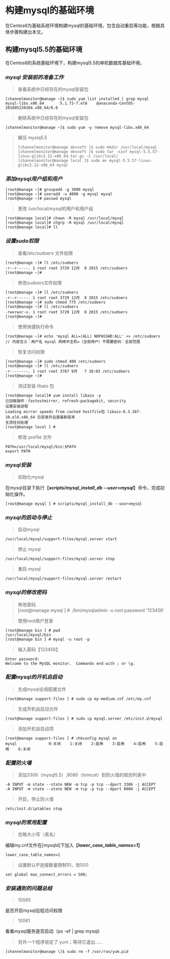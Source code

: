 # 构建mysql的基础环境

在Centos6为基础系统环境构建mysql的基础环境，包含自动重启等功能，根据具体步骤构建出本文。

## 构建mysql5.5的基础环境

在Centos6的系统基础环境下，构建mysql5.5的单机数据库基础环境。

### _mysql 安装前的准备工作_

> 查看系统中已经存在的mysql安装包

```
[channelmonitor@manage ~]$ sudo yum list installed | grep mysql
mysql-libs.x86_64       5.1.73-7.el6    @anaconda-CentOS-201605220104.x86_64/6.8
```

> 删除系统中已经存在的mysql安装包

```
[channelmonitor@manage ~]$ sudo yum -y remove mysql-libs.x86_64
```

> 解压 myslq5.5
>
> ```
> [channelmonitor@manage devsoft ]$ sudo mkdir /usr/local/mysql  
> [channelmonitor@manage devsoft ]$ sudo tar -xzvf mysql-5.5.57-linux-glibc2.12-x86_64.tar.gz -C /usr/local/  
> [channelmonitor@manage local ]$ sudo mv mysql-5.5.57-linux-glibc2.12-x86_64 mysql
> ```

### _添加mysql用户组和用户_

```
[root@manage ~]# groupadd -g 3000 mysql  
[root@manage ~]# useradd -u 4000 -g mysql mysql  
[root@manage ~]# passwd mysql
```

> 更改 /usr/local/mysql的用户和用户组

```
[root@manage local]# chown -R mysql /usr/local/mysql  
[root@manage local]# chgrp -R mysql /usr/local/mysql   
[root@manage local]# ll
```

### _设置sudo权限_

> 查看/etc/sudoers 文件权限

```
[root@manage ~]# ll /etc/sudoers
-r--r-----. 1 root root 3729 12月  8 2015 /etc/sudoers
[root@manage ~]#
```

> 修改sudoers文件权限

```
[root@manage ~]# ll /etc/sudoers
-r--r-----. 1 root root 3729 12月  8 2015 /etc/sudoers
[root@manage ~]# sudo chmod 775 /etc/sudoers
[root@manage ~]# ll /etc/sudoers
-rwxrwxr-x. 1 root root 3729 12月  8 2015 /etc/sudoers
[root@manage ~]#
```

> 使用快捷执行命令

```
[root@manage ~]# echo 'mysql ALL=(ALL) NOPASSWD:ALL' >> /etc/sudoers
// 内容含义：用户名 mysql 网络中主机=（全部用户）不需要密码：全部范围
```

> 恢复访问权限

```
[root@manage ~]# sudo chmod 400 /etc/sudoers
[root@manage ~]# ll /etc/sudoers
-r--------. 1 root root 3767 9月   7 10:03 /etc/sudoers
[root@manage ~]#
```

> 测试安装 libaio 包

```
[root@manage local]# yum install libaio -y  
已加载插件：fastestmirror, refresh-packagekit, security  
设置安装进程  
Loading mirror speeds from cached hostfile包 libaio-0.3.107-10.el6.x86_64 已安装并且是最新版本  
无须任何处理  
[root@manage local ] #
```

> 修改 profile 文件

```
PATH=/usr/local/mysql/bin:$PATH
export PATH
```

### _mysql安装_

> 初始化mysql

在mysql目录下执行【_**scripts/mysql\_install\_db --user=mysql**_】命令，完成初始化操作。

```
[root@manage mysql ] # scripts/mysql_install_db --user=mysql
```

### _mysql的启动与停止_

> 启动mysql

```
/usr/local/mysql/support-files/mysql.server start
```

> 停止 mysql

```
/usr/local/mysql/support-files/mysql.server stop
```

> 重启 mysql

```
/usr/local/mysql/support-files/mysql.server restart
```

### _mysql的修改密码_

> 修改密码  
> \[root@manage mysql \] \# ./bin/mysqladmin -u root password '123456'
>
> 使用root用户登录

```
[root@manage bin ] # pwd  
/usr/local/mysql/bin  
[root@manage bin ] # mysql -u root -p
```

> 输入密码【123456】

```
Enter password:  
Welcome to the MySQL monitor.  Commands end with ; or \g.
```

### _配置mysql的开机自启动_

> 生成mysql全局配置文件

```
[root@manage support-files ] # sudo cp my-medium.cnf /etc/my.cnf
```

> 生成开机自启动文件

```
[root@manage support-files ] # sudo cp mysql.server /etc/init.d/mysql
```

> 添加开机自启动项

```
[root@manage support-files ] # chkconfig mysql on
mysql              0:关闭    1:关闭    2:启用    3:启用    4:启用    5:启用    6:关闭
```

### _配置防火墙_

> 添加3306（mysql5.5）,8080（tomcat）到防火墙的规则列表中

```
-A INPUT -m state --state NEW -m tcp -p tcp --dport 3306 -j ACCEPT
-A INPUT -m state --state NEW -m tcp -p tcp --dport 8080 -j ACCEPT
```

> 开启，停止防火墙

```
/etc/init.d/iptables stop
```

### _mysql的常用配置_

> 忽略大小写（表名）

编辑my.cnf文件在\[mysqld\]下加入【_**lower\_case\_table\_names=1**_】

```
lower_case_table_names=1
```

> 设置默认IP连接数量限制10，改500

```
set global max_connect_errors = 500;
```

### _安装遇到的问题总结_

> 10065

是否开启mysql远程访问权限

> 10061

看看mysql服务是否启动（ps -ef \| grep mysql\)

> 另外一个程序锁定了 yum；等待它退出……

```
[channelmonitor@manage \]$ sudo rm -f /var/run/yum.pid
```



